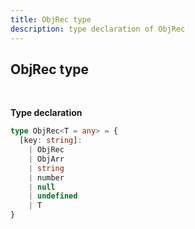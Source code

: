 ```yaml
---
title: ObjRec type
description: type declaration of ObjRec
---
```


## ObjRec type
<br>

**Type declaration**

```typescript
type ObjRec<T = any> = {
  [key: string]:
    | ObjRec
    | ObjArr
    | string
    | number
    | null
    | undefined
    | T
}
```
